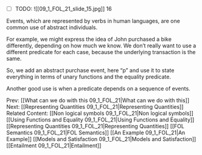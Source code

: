 ﻿- [ ] TODO:
![[09_1_FOL_21_slide_15.jpg]]
16

Events, which are represented by verbs in human languages, are one common use of abstract individuals.

For example, we might express the idea of John purchased a bike differently, depending on how much we know. We don’t really want to use a different predicate for each case, because the underlying transaction is the same. 

So, we add an abstract purchase event, here “p” and use it to state everything in terms of unary functions and the equality predicate.

Another good use is when a predicate depends on a sequence of events.



Prev: [[What can we do with this 09_1_FOL_21|What can we do with this]]
Next: [[Representing Quantities 09_1_FOL_21|Representing Quantities]]
Related Content:
[[Non logical symbols 09_1_FOL_21|Non logical symbols]]
[[Using Functions and Equality 09_1_FOL_21|Using Functions and Equality]]
[[Representing Quantities 09_1_FOL_21|Representing Quantities]]
[[FOL Semantics 09_1_FOL_21|FOL Semantics]]
[[An Example 09_1_FOL_21|An Example]]
[[Models and Satisfaction 09_1_FOL_21|Models and Satisfaction]]
[[Entailment 09_1_FOL_21|Entailment]]